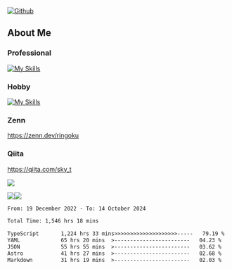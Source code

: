 [![Github](https://img.shields.io/github/followers/skyt-a?label=Follow&style=social)](https://github.com/skyt-a)

## About Me
### Professional
[![My Skills](https://skillicons.dev/icons?i=react,ts,js,nodejs,java,graphql,firebase,githubactions&theme=light)](https://skillicons.dev)
### Hobby
[![My Skills](https://skillicons.dev/icons?i=unity,rust,py&theme=light)](https://skillicons.dev)

### Zenn
https://zenn.dev/ringoku
### Qiita
https://qiita.com/sky_t


![](https://github-profile-summary-cards.vercel.app/api/cards/profile-details?username=skyt-a&theme=default)

![](https://github-profile-summary-cards.vercel.app/api/cards/repos-per-language?username=skyt-a&theme=default)![](https://github-profile-summary-cards.vercel.app/api/cards/stats?username=RinGoku&theme=default)

<!--START_SECTION:waka-->

```txt
From: 19 December 2022 - To: 14 October 2024

Total Time: 1,546 hrs 18 mins

TypeScript       1,224 hrs 33 mins>>>>>>>>>>>>>>>>>>>>-----   79.19 %
YAML             65 hrs 20 mins  >------------------------   04.23 %
JSON             55 hrs 55 mins  >------------------------   03.62 %
Astro            41 hrs 27 mins  >------------------------   02.68 %
Markdown         31 hrs 19 mins  >------------------------   02.03 %
```

<!--END_SECTION:waka-->
